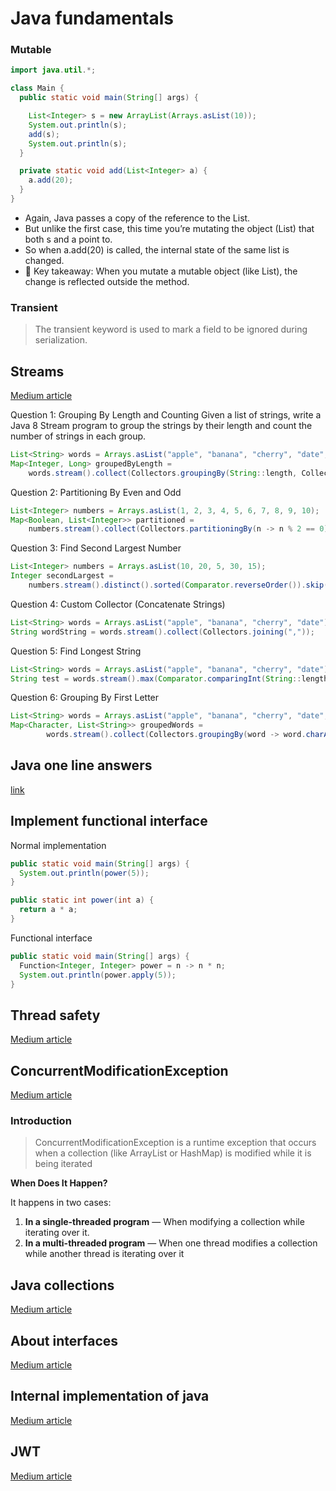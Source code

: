 # Java fundamentals

### Mutable

```java
import java.util.*;

class Main {
  public static void main(String[] args) {

    List<Integer> s = new ArrayList(Arrays.asList(10));
    System.out.println(s);
    add(s);
    System.out.println(s);
  }

  private static void add(List<Integer> a) {
    a.add(20);
  }
}
```

- Again, Java passes a copy of the reference to the List.
- But unlike the first case, this time you’re mutating the object (List) that both s and a point to.
- So when a.add(20) is called, the internal state of the same list is changed.
- 📌 Key takeaway: When you mutate a mutable object (like List), the change is reflected outside the
  method.

### Transient

> The transient keyword is used to mark a field to be ignored during serialization.

## Streams

[Medium article](https://medium.com/@gaddamnaveen192/java-8-streams-interview-questions-you-must-know-a5eea2c3e67e)

Question 1: Grouping By Length and Counting
Given a list of strings, write a Java 8 Stream program to group the strings by their length and
count the number of strings in each group.

```java
List<String> words = Arrays.asList("apple", "banana", "cherry", "date", "fig", "grape");
Map<Integer, Long> groupedByLength =
    words.stream().collect(Collectors.groupingBy(String::length, Collectors.counting()));
```

Question 2: Partitioning By Even and Odd

```java
List<Integer> numbers = Arrays.asList(1, 2, 3, 4, 5, 6, 7, 8, 9, 10);
Map<Boolean, List<Integer>> partitioned =
    numbers.stream().collect(Collectors.partitioningBy(n -> n % 2 == 0));
```

Question 3: Find Second Largest Number

```java
List<Integer> numbers = Arrays.asList(10, 20, 5, 30, 15);
Integer secondLargest =
    numbers.stream().distinct().sorted(Comparator.reverseOrder()).skip(1).findFirst().orElse(null);
```

Question 4: Custom Collector (Concatenate Strings)

```java
List<String> words = Arrays.asList("apple", "banana", "cherry", "date");
String wordString = words.stream().collect(Collectors.joining(","));
```

Question 5: Find Longest String

```java
List<String> words = Arrays.asList("apple", "banana", "cherry", "date");
String test = words.stream().max(Comparator.comparingInt(String::length)).get();
```


Question 6: Grouping By First Letter

```java
List<String> words = Arrays.asList("apple", "banana", "cherry", "date", "fig", "grape");
Map<Character, List<String>> groupedWords =
        words.stream().collect(Collectors.groupingBy(word -> word.charAt(0)));
```


## Java one line answers

[link](https://www.javaguides.net/2025/04/10-java-one-liners-that-will-make-you-loo-like-pro.html)

## Implement functional interface

Normal implementation

```java
public static void main(String[] args) {
  System.out.println(power(5));
}

public static int power(int a) {
  return a * a;
}
```

Functional interface

```java
public static void main(String[] args) {
  Function<Integer, Integer> power = n -> n * n;
  System.out.println(power.apply(5));
}
```

## Thread safety

[Medium article](https://levelup.gitconnected.com/how-to-write-thread-safe-classes-in-java-fa5a4f314004)

## ConcurrentModificationException

[Medium article](https://medium.com/@gaddamnaveen192/interviw-what-is-concurrentmodificationexception-why-it-occurs-4ddad192de9c)

### Introduction

> ConcurrentModificationException is a runtime exception that occurs when a collection (like ArrayList or HashMap) is modified while it is being iterated


**When Does It Happen?**

It happens in two cases:

1. **In a single-threaded program** — When modifying a collection while iterating over it.
2. **In a multi-threaded program** — When one thread modifies a collection while another thread is iterating over it


## Java collections

[Medium article](https://www.javaguides.net/2025/02/top-15-java-collections-and-generics.html)

## About interfaces

[Medium article](https://anushasp07.medium.com/java-8-to-17-how-interfaces-have-transformed-over-time-ed4a93771039)

## Internal implementation of java

[Medium article](https://medium.com/@saquibdev/53546c8a6539)


## JWT

[Medium article](https://blog.stackademic.com/jwt-in-interviews-how-to-sound-smarter-than-you-actually-are-e47674c661cc)